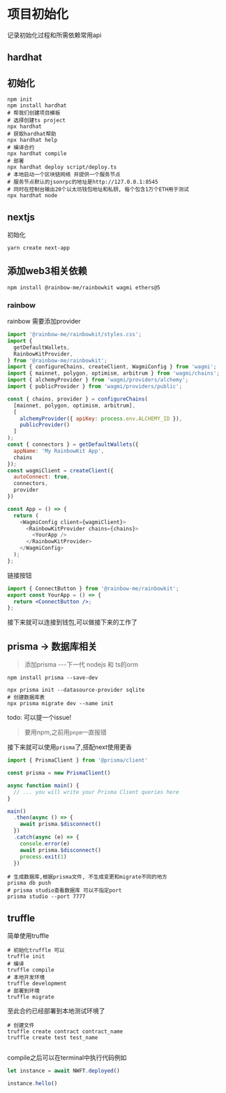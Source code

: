 # 项目初始化

记录初始化过程和所需依赖常用api

## hardhat

## 初始化

```shell
npm init
npm install hardhat
# 帮我们创建项目模板
# 选择创建ts project
npx hardhat
# 获取hardhat帮助
npx hardhat help
# 编译合约
npx hardhat compile
# 部署
npx hardhat deploy script/deploy.ts
# 本地启动一个区块链网络 并提供一个服务节点
# 服务节点默认的jsonrpc的地址是http://127.0.0.1:8545
# 同时在控制台输出20个以太坊钱包地址和私钥, 每个包含1万个ETH用于测试
npx hardhat node
```

## nextjs
初始化

```shell
yarn create next-app
```

## 添加web3相关依赖

```shell
npm install @rainbow-me/rainbowkit wagmi ethers@5
```

### rainbow

rainbow 需要添加provider

```js
import '@rainbow-me/rainbowkit/styles.css';
import {
  getDefaultWallets,
  RainbowKitProvider,
} from '@rainbow-me/rainbowkit';
import { configureChains, createClient, WagmiConfig } from 'wagmi';
import { mainnet, polygon, optimism, arbitrum } from 'wagmi/chains';
import { alchemyProvider } from 'wagmi/providers/alchemy';
import { publicProvider } from 'wagmi/providers/public';

const { chains, provider } = configureChains(
  [mainnet, polygon, optimism, arbitrum],
  [
    alchemyProvider({ apiKey: process.env.ALCHEMY_ID }),
    publicProvider()
  ]
);
const { connectors } = getDefaultWallets({
  appName: 'My RainbowKit App',
  chains
});
const wagmiClient = createClient({
  autoConnect: true,
  connectors,
  provider
})

const App = () => {
  return (
    <WagmiConfig client={wagmiClient}>
      <RainbowKitProvider chains={chains}>
        <YourApp />
      </RainbowKitProvider>
    </WagmiConfig>
  );
};
```

链接按钮
```jsx
import { ConnectButton } from '@rainbow-me/rainbowkit';
export const YourApp = () => {
  return <ConnectButton />;
};
```

接下来就可以连接到钱包,可以做接下来的工作了

## prisma -> 数据库相关

>  添加prisma ---下一代 nodejs 和 ts的orm 

```shell
npm install prisma --save-dev

npx prisma init --datasource-provider sqlite
# 创建数据库表
npx prisma migrate dev --name init
```

todo: 可以提一个issue!

> 要用npm,之前用`pnpm`一直报错

接下来就可以使用`prisma`了,搭配next使用更香

```ts
import { PrismaClient } from '@prisma/client'

const prisma = new PrismaClient()

async function main() {
  // ... you will write your Prisma Client queries here
}

main()
  .then(async () => {
    await prisma.$disconnect()
  })
  .catch(async (e) => {
    console.error(e)
    await prisma.$disconnect()
    process.exit(1)
  })
```

```shell
# 生成数据库,根据prisma文件, 不生成变更和migrate不同的地方
prisma db push
# prisma studio查看数据库 可以不指定port
prisma studio --port 7777

```


## truffle

简单使用truffle

```shell
# 初始化truffle 可以
truffle init 
# 编译
truffle compile
# 本地开发环境
truffle development
# 部署到环境
truffle migrate
```
至此合约已经部署到本地测试环境了

```shell
# 创建文件
truffle create contract contract_name
truffle create test test_name


```

compile之后可以在terminal中执行代码例如
```js
let instance = await NWFT.deployed()

instance.hello()
```

